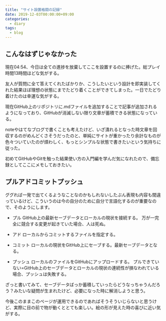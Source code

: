 ```yaml
---
title: "サイト設置格闘の記録"
date: 2019-12-03T00:00:00+09:00
categories:
  - diary
tags:
  - blog
---
```


## こんなはずじゃなかった

現在04:54、今日は全ての進捗を放棄してここを設置するのに捧げた。総プレイ時間13時間ほどな気がする。

友人が質問に全て答えてくれたばかりか、こうしたいという設計を即実装してくれた結果ほぼ理想の状態にまでたどり着くことができてしまった。一日でたどり着けたのは幸運な気がする。

現在GitHub上のリポジトリに.mdファイルを追加することで記事が追加されるようになっており、GitHubが消滅しない限り文章が蓄積できる状態になっている。

noteやはてなブログで書くことも考えたけど、いざ潰れるとなった時文章を回収するのがめんどくさそうだったのと、単純にサイトが重かったり余計なものが色々ついていたのが煩わしく、もっとシンプルな状態で書きたいという気持ちに従った。

初めてGitHubやGitを触った結果使い方の入門編を学んだ気になれたので、備忘録としてここにメモしておきたい。

## プルアドコミットプッシュ

ググれば一発で出てくるようなことなのかもしれないしたぶん表現も内容も間違っているけど、こういうのは今の自分のために自分で言語化するのが重要なので、そのようにします。

- プル
GitHub上の最新セーブデータとローカルの現状を接続する。
万が一完全に競合する変更が起きていた場合、人は死ぬ。

- アド
ローカルからコミットするファイルを指定する。

- コミット
ローカルの現状をGitHub上にセーブする。最新セーブデータとなる。

- プッシュ
ローカルのファイルをGitHubにアップロードする。
プルできていない=GitHub上のセーブデータとローカルの現状の連続性が損なわれている場合、プッシュは失敗する。

ざっと書いてみて、セーブデータばっか蓄積していったらどうなっちゃうんだろう？みたいな疑問が生まれたけど、必要になった時に解消しようと思う。

今後このままこのページが運用できるのであればそうそういじらないと思うけど、実際に目の前で物が動くととても楽しい。絵の形が見えた時の喜びに近い気がする。
